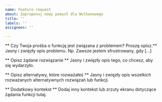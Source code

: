 ```yaml
---
name: Feature request
about: Zaproponuj nowy pomysł dla Wulkanowego
title: ''
labels: ''
assignees: ''

---
```


** Czy Twoja prośba o funkcję jest związana z problemem? Proszę opisz.**
Jasny i zwięzły opis problemu. Np. Zawsze jestem sfrustrowany, gdy [...]

** Opisz żądane rozwiązanie **
Jasny i zwięzły opis tego, co chcesz, aby się wydarzyło.

** Opisz alternatywy, które rozważałeś **
Jasny i zwięzły opis wszelkich rozważanych alternatywnych rozwiązań lub funkcji.

** Dodatkowy kontekst **
Dodaj inny kontekst lub zrzuty ekranu dotyczące żądania funkcji tutaj.
